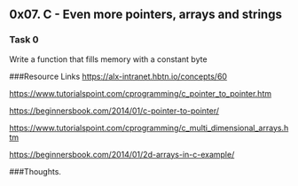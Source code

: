 ## 0x07. C - Even more pointers, arrays and strings
### Task 0
Write a function that fills memory with a constant byte

###Resource Links
https://alx-intranet.hbtn.io/concepts/60

https://www.tutorialspoint.com/cprogramming/c_pointer_to_pointer.htm

https://beginnersbook.com/2014/01/c-pointer-to-pointer/

https://www.tutorialspoint.com/cprogramming/c_multi_dimensional_arrays.htm

https://beginnersbook.com/2014/01/2d-arrays-in-c-example/

###Thoughts.

